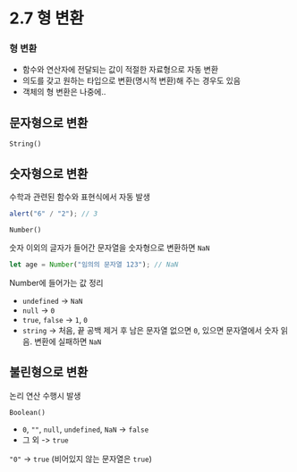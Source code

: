 # 2.7 형 변환

### 형 변환

- 함수와 연산자에 전달되는 값이 적절한 자료형으로 자동 변환
- 의도를 갖고 원하는 타입으로 변환(명시적 변환)해 주는 경우도 있음
- 객체의 형 변환은 나중에..

## 문자형으로 변환

`String()`

## 숫자형으로 변환

수학과 관련된 함수와 표현식에서 자동 발생

```javascript
alert("6" / "2"); // 3
```

`Number()`

숫자 이외의 글자가 들어간 문자열을 숫자형으로 변환하면 `NaN`

```javascript
let age = Number("임의의 문자열 123"); // NaN
```

Number에 들어가는 값 정리

- `undefined` -> `NaN`
- `null` -> `0`
- `true`, `false` -> `1`, `0`
- `string` -> 처음, 끝 공백 제거 후 남은 문자열 없으면 `0`, 있으면 문자열에서 숫자 읽음. 변환에 실패하면 `NaN`

## 불린형으로 변환

논리 연산 수행시 발생

`Boolean()`

- `0`, `""`, `null`, `undefined`, `NaN` -> `false`
- 그 외 -> `true`

`"0"` -> `true` (비어있지 않는 문자열은 `true`)
